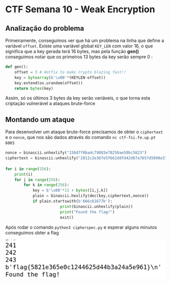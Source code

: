 # CTF Semana 10 - Weak Encryption


## Analização do problema

Primeiramente, conseguimos ver que há um problema na linha que define a variável `offset`.
Existe uma variável global `KEY_LEN` com valor 16, o que significa que a key gerada terá 16 bytes, mas pela função **gen()** conseguimos notar que os primeiros 13 bytes da key serão sempre 0 : 

```py
def gen(): 
	offset = 3 # Hotfix to make Crypto blazing fast!!
	key = bytearray(b'\x00'*(KEYLEN-offset)) 
	key.extend(os.urandom(offset))
	return bytes(key)
```

Assim, só os últimos 3 bytes da key serão variáveis, o que torna esta criptação vulnerável a ataques brute-force

## Montando um ataque

Para desenvolver um ataque brute-force precisamos de obter o `ciphertext` e o `nonce`, que nos são dados através do comando `nc ctf-fsi.fe.up.pt 6003`

```py
nonce = binascii.unhexlify("158d7f0badc79883e78258ae58bc5823")
ciphertext = binascii.unhexlify("2812c2e36fe5f662ddfd42d67a7657d5090a3773d5e0daf60952e737e39fb33d260bdf00d7510c")

for i in range(256):
	print(i)
	for j in range(256):
		for k in range(256):
			key = b'\x00'*13 + bytes([i,j,k])
			plain = binascii.hexlify(dec(key,ciphertext,nonce))
			if plain.startswith(b'666c61677b'):
                		print(binascii.unhexlify(plain))
                		print("Found the flag!")
                		exit()
```

Após rodar o comando `python3 cipherspec.py` e esperar alguns minutos conseguimos obter a flag

![image](./images/ctf.png)